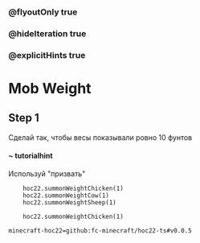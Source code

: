 ### @flyoutOnly true
### @hideIteration true
### @explicitHints true


# Mob Weight

## Step 1  
Сделай так, чтобы весы показывали ровно 10 фунтов  

#### ~ tutorialhint 
Используй "призвать"  


```ghost
    hoc22.summonWeightChicken(1)
    hoc22.summonWeightCow(1)
    hoc22.summonWeightSheep(1)
```
```template
    hoc22.summonWeightChicken(1)
```
```package
minecraft-hoc22=github:fc-minecraft/hoc22-ts#v0.0.5
```